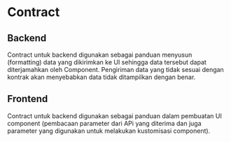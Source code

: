 # Contract

## Backend
Contract untuk backend digunakan sebagai panduan menyusun (formatting) data yang dikirimkan ke UI sehingga data tersebut dapat diterjamahkan oleh Component. Pengiriman data yang tidak sesuai dengan kontrak akan menyebabkan data tidak ditampilkan dengan benar.

## Frontend
Contract untuk backend digunakan sebagai panduan dalam pembuatan UI component (pembacaan parameter dari APi yang diterima dan juga parameter yang digunakan untuk melakukan kustomisasi component).

